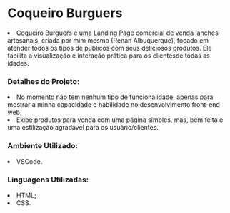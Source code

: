 <h1>Coqueiro Burguers</h1>

<li>Coqueiro Burguers é uma Landing Page comercial de venda lanches artesanais, criada por mim mesmo (Renan Albuquerque), focado em atender todos os tipos de públicos com seus deliciosos produtos. Ele facilita a visualização e interação prática para os clientesde todas as idades.</li>

<h3>Detalhes do Projeto:</h3>
<li> No momento não tem nenhum tipo de funcionalidade, apenas para mostrar a minha capacidade e habilidade no desenvolvimento front-end web;</li>
<li> Exibe produtos para venda com uma página simples, mas, bem feita e uma estilização agradável para os usuário/clientes.</li>

<h3>Ambiente Utilizado:</h3>
<li> VSCode.</li>

<h3>Linguagens Utilizadas:</h3>
<li> HTML;</li>
<li> CSS.</li>
